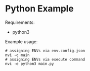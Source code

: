 # Python Example

Requirements:
- python3

Example usage:
```DOSINI
# assigning ENVs via env.config.json
nvi -c main
# assigning ENVs via execute command
nvi -e python3 main.py
```

